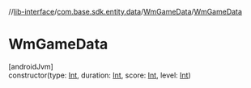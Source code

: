 //[lib-interface](../../../index.md)/[com.base.sdk.entity.data](../index.md)/[WmGameData](index.md)/[WmGameData](-wm-game-data.md)

# WmGameData

[androidJvm]\
constructor(type: [Int](https://kotlinlang.org/api/latest/jvm/stdlib/kotlin/-int/index.html), duration: [Int](https://kotlinlang.org/api/latest/jvm/stdlib/kotlin/-int/index.html), score: [Int](https://kotlinlang.org/api/latest/jvm/stdlib/kotlin/-int/index.html), level: [Int](https://kotlinlang.org/api/latest/jvm/stdlib/kotlin/-int/index.html))
